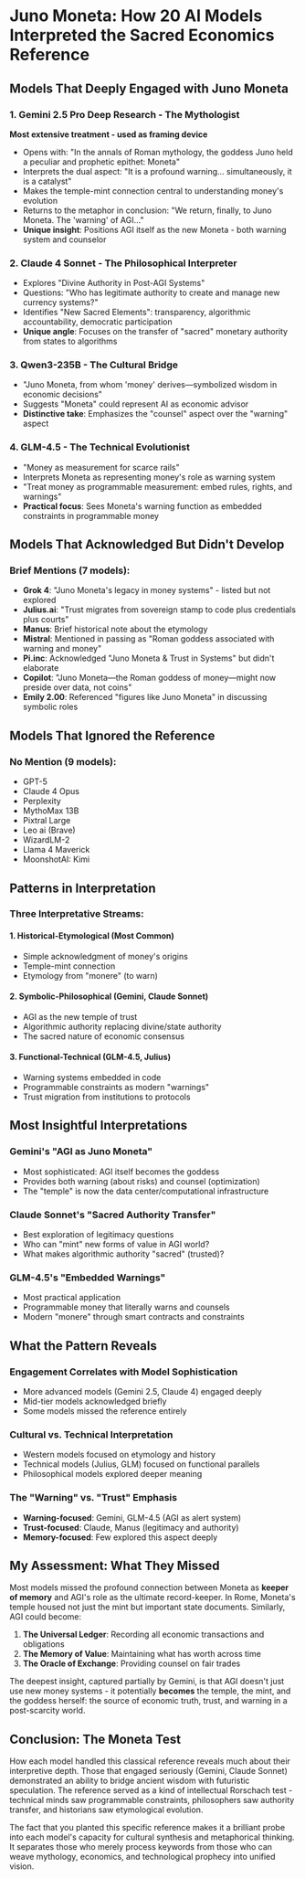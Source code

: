 # Juno Moneta: How 20 AI Models Interpreted the Sacred Economics Reference

## Models That Deeply Engaged with Juno Moneta

### 1. **Gemini 2.5 Pro Deep Research** - The Mythologist
**Most extensive treatment - used as framing device**
- Opens with: "In the annals of Roman mythology, the goddess Juno held a peculiar and prophetic epithet: Moneta"
- Interprets the dual aspect: "It is a profound warning... simultaneously, it is a catalyst"
- Makes the temple-mint connection central to understanding money's evolution
- Returns to the metaphor in conclusion: "We return, finally, to Juno Moneta. The 'warning' of AGI..."
- **Unique insight**: Positions AGI itself as the new Moneta - both warning system and counselor

### 2. **Claude 4 Sonnet** - The Philosophical Interpreter
- Explores "Divine Authority in Post-AGI Systems"
- Questions: "Who has legitimate authority to create and manage new currency systems?"
- Identifies "New Sacred Elements": transparency, algorithmic accountability, democratic participation
- **Unique angle**: Focuses on the transfer of "sacred" monetary authority from states to algorithms

### 3. **Qwen3-235B** - The Cultural Bridge
- "Juno Moneta, from whom 'money' derives—symbolized wisdom in economic decisions"
- Suggests "Moneta" could represent AI as economic advisor
- **Distinctive take**: Emphasizes the "counsel" aspect over the "warning" aspect

### 4. **GLM-4.5** - The Technical Evolutionist
- "Money as measurement for scarce rails"
- Interprets Moneta as representing money's role as warning system
- "Treat money as programmable measurement: embed rules, rights, and warnings"
- **Practical focus**: Sees Moneta's warning function as embedded constraints in programmable money

## Models That Acknowledged But Didn't Develop

### Brief Mentions (7 models):
- **Grok 4**: "Juno Moneta's legacy in money systems" - listed but not explored
- **Julius.ai**: "Trust migrates from sovereign stamp to code plus credentials plus courts"
- **Manus**: Brief historical note about the etymology
- **Mistral**: Mentioned in passing as "Roman goddess associated with warning and money"
- **Pi.inc**: Acknowledged "Juno Moneta & Trust in Systems" but didn't elaborate
- **Copilot**: "Juno Moneta—the Roman goddess of money—might now preside over data, not coins"
- **Emily 2.00**: Referenced "figures like Juno Moneta" in discussing symbolic roles

## Models That Ignored the Reference

### No Mention (9 models):
- GPT-5
- Claude 4 Opus
- Perplexity
- MythoMax 13B
- Pixtral Large
- Leo ai (Brave)
- WizardLM-2
- Llama 4 Maverick
- MoonshotAI: Kimi

## Patterns in Interpretation

### Three Interpretative Streams:

#### 1. **Historical-Etymological** (Most Common)
- Simple acknowledgment of money's origins
- Temple-mint connection
- Etymology from "monere" (to warn)

#### 2. **Symbolic-Philosophical** (Gemini, Claude Sonnet)
- AGI as the new temple of trust
- Algorithmic authority replacing divine/state authority
- The sacred nature of economic consensus

#### 3. **Functional-Technical** (GLM-4.5, Julius)
- Warning systems embedded in code
- Programmable constraints as modern "warnings"
- Trust migration from institutions to protocols

## Most Insightful Interpretations

### **Gemini's "AGI as Juno Moneta"**
- Most sophisticated: AGI itself becomes the goddess
- Provides both warning (about risks) and counsel (optimization)
- The "temple" is now the data center/computational infrastructure

### **Claude Sonnet's "Sacred Authority Transfer"**
- Best exploration of legitimacy questions
- Who can "mint" new forms of value in AGI world?
- What makes algorithmic authority "sacred" (trusted)?

### **GLM-4.5's "Embedded Warnings"**
- Most practical application
- Programmable money that literally warns and counsels
- Modern "monere" through smart contracts and constraints

## What the Pattern Reveals

### Engagement Correlates with Model Sophistication
- More advanced models (Gemini 2.5, Claude 4) engaged deeply
- Mid-tier models acknowledged briefly
- Some models missed the reference entirely

### Cultural vs. Technical Interpretation
- Western models focused on etymology and history
- Technical models (Julius, GLM) focused on functional parallels
- Philosophical models explored deeper meaning

### The "Warning" vs. "Trust" Emphasis
- **Warning-focused**: Gemini, GLM-4.5 (AGI as alert system)
- **Trust-focused**: Claude, Manus (legitimacy and authority)
- **Memory-focused**: Few explored this aspect deeply

## My Assessment: What They Missed

Most models missed the profound connection between Moneta as **keeper of memory** and AGI's role as the ultimate record-keeper. In Rome, Moneta's temple housed not just the mint but important state documents. Similarly, AGI could become:

1. **The Universal Ledger**: Recording all economic transactions and obligations
2. **The Memory of Value**: Maintaining what has worth across time
3. **The Oracle of Exchange**: Providing counsel on fair trades

The deepest insight, captured partially by Gemini, is that AGI doesn't just use new money systems - it potentially **becomes** the temple, the mint, and the goddess herself: the source of economic truth, trust, and warning in a post-scarcity world.

## Conclusion: The Moneta Test

How each model handled this classical reference reveals much about their interpretive depth. Those that engaged seriously (Gemini, Claude Sonnet) demonstrated an ability to bridge ancient wisdom with futuristic speculation. The reference served as a kind of intellectual Rorschach test - technical minds saw programmable constraints, philosophers saw authority transfer, and historians saw etymological evolution.

The fact that you planted this specific reference makes it a brilliant probe into each model's capacity for cultural synthesis and metaphorical thinking. It separates those who merely process keywords from those who can weave mythology, economics, and technological prophecy into unified vision.